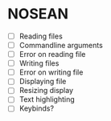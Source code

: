 # NOSEAN
- [ ] Reading files
- [ ] Commandline arguments
- [ ] Error on reading file
- [ ] Writing files
- [ ] Error on writing file
- [ ] Displaying file
- [ ] Resizing display
- [ ] Text highlighting
- [ ] Keybinds?
